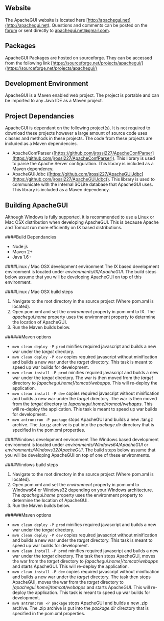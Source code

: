 Website 
---------------

The ApacheGUI website is located here [http://apachegui.net](http://apachegui.net). Questions and comments can be posted on the [forum](http://forum.apachegui.net) or sent directly to apachegui.net@gmail.com.

Packages
----------------

ApacheGUI Packages are hosted on sourceforge. They can be accessed from the following link [https://sourceforge.net/projects/apachegui/](https://sourceforge.net/projects/apachegui/)


Development Environment
---------------

ApacheGUI is a Maven enabled web project. The project is portable and can be imported to any Java IDE as a Maven project.  

Project Dependancies
---------------

ApacheGUI is dependant on the following project(s). It is not required to download these projects however a large amount of source code uses classes and methods in these projects. The code from these projects are included as a Maven dependencies.

- ApacheConfParser ([https://github.com/jrossi227/ApacheConfParser](https://github.com/jrossi227/ApacheConfParser)). This library is used to parse the Apache Server configuration. This library is included as a Maven dependency.
- ApacheGUIJdbc ([https://github.com/jrossi227/ApacheGUIJdbc](https://github.com/jrossi227/ApacheGUIJdbc)). This library is used to communicate with the internal SQLite database that ApacheGUI uses. This library is included as a Maven dependency.

Building ApacheGUI
----------------

Although Windows is fully supported, it is recommended to use a Linux or Mac OSX distribution when developing ApacheGUI. This is because Apache and Tomcat run more efficiently on IX based distributions.

####Build Dependancies

- Node js
- Maven 2+
- Java 1.6+

####Linux / Mac OSX development environment
The IX based development environment is located under *environments/IX/ApacheGUI*. The build steps below assume that you will be developing ApacheGUI on top of this environment.

####Linux / Mac OSX build steps
1. Navigate to the root directory in the source project (Where pom.xml is located).
2. Open pom.xml and set the *environment* property in pom.xml to IX. The *apachegui.home* property uses the environment property to determine the location of ApacheGUI.
3. Run the Maven builds below.

######Maven options
- ```mvn clean deploy -P prod``` minifies required javascript and builds a new war under the *target* directory. 
- ```mvn clean deploy -P dev``` copies required javascript without minification and builds a new war under the *target* directory. This task is meant to speed up war builds for development. 
- ```mvn clean install -P prod``` minifies required javascript and builds a new war under the *target* directory. The war is then moved from the *target* directory to *[apachegui.home]/tomcat/webapps*. This will re-deploy the application.
- ```mvn clean install -P dev``` copies required javascript without minification and builds a new war under the *target* directory. The war is then moved from the *target* directory to *[apachegui.home]/tomcat/webapps*. This will re-deploy the application. This task is meant to speed up war builds for development. 
- ```mvn antrun:run -P package``` stops ApacheGUI and builds a new .tar.gz archive. The .tar.gz archive is put into the *package.dir* directory that is specified in the pom.xml properties.

####Windows development environment
The Windows based development environment is located under *environments/Windows64/ApacheGUI* or *environments/Windows32/ApacheGUI*. The build steps below assume that you will be developing ApacheGUI on top of one of these environments.

####Windows build steps
1. Navigate to the root directory in the source project (Where pom.xml is located).
2. Open pom.xml and set the *environment* property in pom.xml to Windows64 or Windows32 depending on your WIndows architecture. The *apachegui.home* property uses the environment property to determine the location of ApacheGUI.
3. Run the Maven builds below.

######Maven options
- ```mvn clean deploy -P prod``` minifies required javascript and builds a new war under the *target* directory. 
- ```mvn clean deploy -P dev``` copies required javascript without minification and builds a new war under the *target* directory. This task is meant to speed up war builds for development. 
- ```mvn clean install -P prod``` minifies required javascript and builds a new war under the *target* directory. The task then stops ApacheGUI, moves the war from the *target* directory to *[apachegui.home]/tomcat/webapps* and starts ApacheGUI. This will re-deploy the application.
- ```mvn clean install -P dev``` copies required javascript without minification and builds a new war under the *target* directory. The task then stops ApacheGUI, moves the war from the *target* directory to *[apachegui.home]/tomcat/webapps* and starts ApacheGUI. This will re-deploy the application. This task is meant to speed up war builds for development. 
- ```mvn antrun:run -P package``` stops ApacheGUI and builds a new .zip archive. The .zip archive is put into the *package.dir* directory that is specified in the pom.xml properties.
